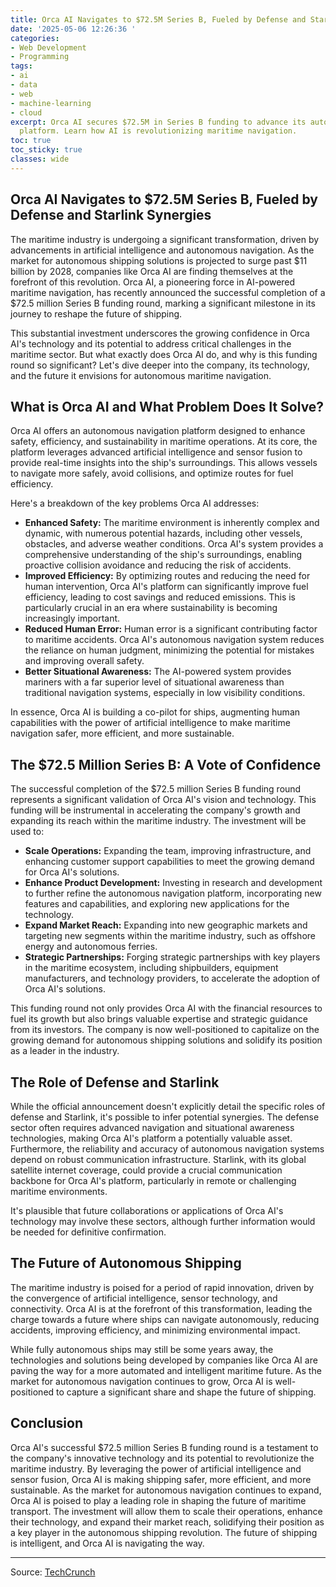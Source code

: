 ```yaml
---
title: Orca AI Navigates to $72.5M Series B, Fueled by Defense and Starlink Synergies
date: '2025-05-06 12:26:36 '
categories:
- Web Development
- Programming
tags:
- ai
- data
- web
- machine-learning
- cloud
excerpt: Orca AI secures $72.5M in Series B funding to advance its autonomous shipping
  platform. Learn how AI is revolutionizing maritime navigation.
toc: true
toc_sticky: true
classes: wide
---
```


## Orca AI Navigates to $72.5M Series B, Fueled by Defense and Starlink Synergies

The maritime industry is undergoing a significant transformation, driven by advancements in artificial intelligence and autonomous navigation. As the market for autonomous shipping solutions is projected to surge past $11 billion by 2028, companies like Orca AI are finding themselves at the forefront of this revolution. Orca AI, a pioneering force in AI-powered maritime navigation, has recently announced the successful completion of a $72.5 million Series B funding round, marking a significant milestone in its journey to reshape the future of shipping.

This substantial investment underscores the growing confidence in Orca AI's technology and its potential to address critical challenges in the maritime sector. But what exactly does Orca AI do, and why is this funding round so significant? Let's dive deeper into the company, its technology, and the future it envisions for autonomous maritime navigation.

## What is Orca AI and What Problem Does It Solve?

Orca AI offers an autonomous navigation platform designed to enhance safety, efficiency, and sustainability in maritime operations. At its core, the platform leverages advanced artificial intelligence and sensor fusion to provide real-time insights into the ship's surroundings. This allows vessels to navigate more safely, avoid collisions, and optimize routes for fuel efficiency. 

Here's a breakdown of the key problems Orca AI addresses:

*   **Enhanced Safety:** The maritime environment is inherently complex and dynamic, with numerous potential hazards, including other vessels, obstacles, and adverse weather conditions. Orca AI's system provides a comprehensive understanding of the ship's surroundings, enabling proactive collision avoidance and reducing the risk of accidents.
*   **Improved Efficiency:** By optimizing routes and reducing the need for human intervention, Orca AI's platform can significantly improve fuel efficiency, leading to cost savings and reduced emissions. This is particularly crucial in an era where sustainability is becoming increasingly important.
*   **Reduced Human Error:** Human error is a significant contributing factor to maritime accidents. Orca AI's autonomous navigation system reduces the reliance on human judgment, minimizing the potential for mistakes and improving overall safety.
*   **Better Situational Awareness:** The AI-powered system provides mariners with a far superior level of situational awareness than traditional navigation systems, especially in low visibility conditions.

In essence, Orca AI is building a co-pilot for ships, augmenting human capabilities with the power of artificial intelligence to make maritime navigation safer, more efficient, and more sustainable.

## The $72.5 Million Series B: A Vote of Confidence

The successful completion of the $72.5 million Series B funding round represents a significant validation of Orca AI's vision and technology. This funding will be instrumental in accelerating the company's growth and expanding its reach within the maritime industry. The investment will be used to:

*   **Scale Operations:** Expanding the team, improving infrastructure, and enhancing customer support capabilities to meet the growing demand for Orca AI's solutions.
*   **Enhance Product Development:** Investing in research and development to further refine the autonomous navigation platform, incorporating new features and capabilities, and exploring new applications for the technology.
*   **Expand Market Reach:** Expanding into new geographic markets and targeting new segments within the maritime industry, such as offshore energy and autonomous ferries.
*   **Strategic Partnerships:** Forging strategic partnerships with key players in the maritime ecosystem, including shipbuilders, equipment manufacturers, and technology providers, to accelerate the adoption of Orca AI's solutions.

This funding round not only provides Orca AI with the financial resources to fuel its growth but also brings valuable expertise and strategic guidance from its investors. The company is now well-positioned to capitalize on the growing demand for autonomous shipping solutions and solidify its position as a leader in the industry.

## The Role of Defense and Starlink

While the official announcement doesn't explicitly detail the specific roles of defense and Starlink, it's possible to infer potential synergies. The defense sector often requires advanced navigation and situational awareness technologies, making Orca AI's platform a potentially valuable asset. Furthermore, the reliability and accuracy of autonomous navigation systems depend on robust communication infrastructure. Starlink, with its global satellite internet coverage, could provide a crucial communication backbone for Orca AI's platform, particularly in remote or challenging maritime environments. 

It's plausible that future collaborations or applications of Orca AI's technology may involve these sectors, although further information would be needed for definitive confirmation.

## The Future of Autonomous Shipping

The maritime industry is poised for a period of rapid innovation, driven by the convergence of artificial intelligence, sensor technology, and connectivity. Orca AI is at the forefront of this transformation, leading the charge towards a future where ships can navigate autonomously, reducing accidents, improving efficiency, and minimizing environmental impact. 

While fully autonomous ships may still be some years away, the technologies and solutions being developed by companies like Orca AI are paving the way for a more automated and intelligent maritime future. As the market for autonomous navigation continues to grow, Orca AI is well-positioned to capture a significant share and shape the future of shipping.

## Conclusion

Orca AI's successful $72.5 million Series B funding round is a testament to the company's innovative technology and its potential to revolutionize the maritime industry. By leveraging the power of artificial intelligence and sensor fusion, Orca AI is making shipping safer, more efficient, and more sustainable. As the market for autonomous navigation continues to expand, Orca AI is poised to play a leading role in shaping the future of maritime transport. The investment will allow them to scale their operations, enhance their technology, and expand their market reach, solidifying their position as a key player in the autonomous shipping revolution. The future of shipping is intelligent, and Orca AI is navigating the way.


---

Source: [TechCrunch](https://techcrunch.com/2025/05/06/boosted-by-defense-and-starlink-orca-ai-pulls-in-72-5m-for-its-autonomous-shipping-platform/)